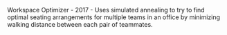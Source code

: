 Workspace Optimizer - 2017 - Uses simulated annealing to try to find optimal seating arrangements for multiple teams in an office by minimizing walking distance between each pair of teammates.

